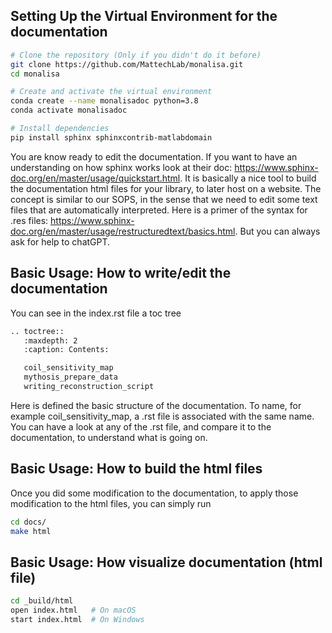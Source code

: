 ## Setting Up the Virtual Environment for the documentation
```bash
# Clone the repository (Only if you didn't do it before)
git clone https://github.com/MattechLab/monalisa.git
cd monalisa

# Create and activate the virtual environment
conda create --name monalisadoc python=3.8
conda activate monalisadoc

# Install dependencies
pip install sphinx sphinxcontrib-matlabdomain
```

You are know ready to edit the documentation. If you want to have an understanding on how sphinx works look at their doc: https://www.sphinx-doc.org/en/master/usage/quickstart.html. It is basically a nice tool to build the documentation html files for your library, to later host on a website. The concept is similar to our SOPS, in the sense that we need to edit some text files that are automatically interpreted. Here is a primer of the syntax for .res files: https://www.sphinx-doc.org/en/master/usage/restructuredtext/basics.html. But you can always ask for help to chatGPT.

## Basic Usage: How to write/edit the documentation
You can see in the index.rst file a toc tree
```bash
.. toctree::
   :maxdepth: 2
   :caption: Contents:

   coil_sensitivity_map
   mythosis_prepare_data
   writing_reconstruction_script
```

Here is defined the basic structure of the documentation. To name, for example coil_sensitivity_map, a .rst file is associated with the same name. You can have a look at any of the .rst file, and compare it to the documentation, to understand what is going on. 


## Basic Usage: How to build the html files
Once you did some modification to the documentation, to apply those modification to the html files, you can simply run
```bash
cd docs/
make html
```

## Basic Usage: How visualize documentation (html file)

```bash
cd _build/html
open index.html   # On macOS
start index.html  # On Windows
```
